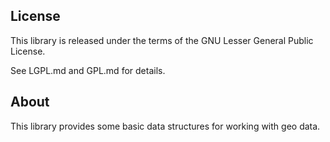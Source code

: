 ## License

This library is released under the terms of the GNU Lesser General Public
License.

See LGPL.md and GPL.md for details.

## About

This library provides some basic data structures for working with geo data.
